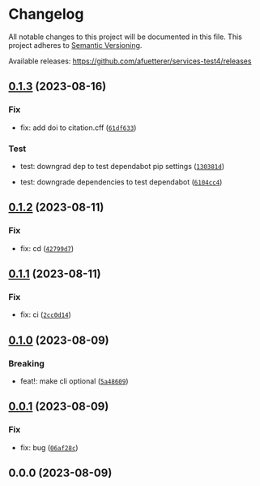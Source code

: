 # Changelog

All notable changes to this project will be documented in this file. This project adheres to [Semantic Versioning](https://semver.org/spec/v2.0.0.html).

Available releases: <https://github.com/afuetterer/services-test4/releases>







## [0.1.3](https://github.com/afuetterer/services-test4/compare/0.1.2...0.1.3) (2023-08-16)


### Fix

* fix: add doi to citation.cff ([`61df633`](https://github.com/afuetterer/services-test4/commit/61df633e2950c8d92f32828f07e54580276b7ba0))


### Test

* test: downgrad dep to test dependabot pip settings ([`130381d`](https://github.com/afuetterer/services-test4/commit/130381d9e5a739d84e3c0af946f87d1202069d60))


* test: downgrade dependencies to test dependabot ([`6104cc4`](https://github.com/afuetterer/services-test4/commit/6104cc494e5a71379bd104a2d385d4d99e13b518))




## [0.1.2](https://github.com/afuetterer/services-test4/compare/0.1.1...0.1.2) (2023-08-11)


### Fix

* fix: cd ([`42799d7`](https://github.com/afuetterer/services-test4/commit/42799d7b82a025533e51b319045e2f9a2c0bf0f7))




## [0.1.1](https://github.com/afuetterer/services-test4/compare/0.1.0...0.1.1) (2023-08-11)


### Fix

* fix: ci ([`2cc0d14`](https://github.com/afuetterer/services-test4/commit/2cc0d141d5aad782cb913d48537e09357f820b2a))




## [0.1.0](https://github.com/afuetterer/services-test4/compare/0.0.1...0.1.0) (2023-08-09)


### Breaking

* feat!: make cli optional ([`5a48609`](https://github.com/afuetterer/services-test4/commit/5a48609246002ef39458418e25965f95b15a6890))




## [0.0.1](https://github.com/afuetterer/services-test4/compare/0.0.0...0.0.1) (2023-08-09)


### Fix

* fix: bug ([`06af28c`](https://github.com/afuetterer/services-test4/commit/06af28c32d912818876b0566081b1323caeafac5))



## 0.0.0 (2023-08-09)

